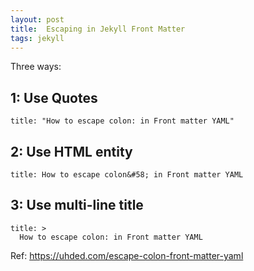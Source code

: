 ```yaml
---
layout: post
title:  Escaping in Jekyll Front Matter
tags: jekyll
---
```


Three ways:

## 1: Use Quotes

```
title: "How to escape colon: in Front matter YAML"
```

## 2: Use HTML entity

```
title: How to escape colon&#58; in Front matter YAML
```

## 3: Use multi-line title

```
title: >
  How to escape colon: in Front matter YAML
```

Ref: https://uhded.com/escape-colon-front-matter-yaml
